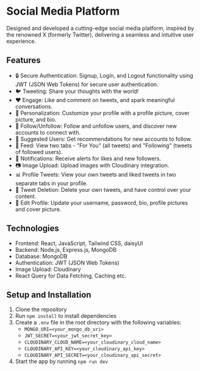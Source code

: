 # Social Media Platform

Designed and developed a cutting-edge social media platform, inspired by the renowned X (formerly Twitter), delivering a seamless and intuitive user experience.

## Features

* 🔒 Secure Authentication: Signup, Login, and Logout functionality using JWT (JSON Web Tokens) for secure user authentication.
* 🐦 Tweeting: Share your thoughts with the world!
* ❤ Engage: Like and comment on tweets, and spark meaningful conversations.
* 🎨 Personalization: Customize your profile with a profile picture, cover picture, and bio.
* 👥 Follow/Unfollow: Follow and unfollow users, and discover new accounts to connect with.
* 🤔 Suggested Users: Get recommendations for new accounts to follow.
* 📱 Feed: View two tabs - "For You" (all tweets) and "Following" (tweets of followed users).
* 🔔 Notifications: Receive alerts for likes and new followers.
* 📷 Image Upload: Upload images with Cloudinary integration.
* 📊 Profile Tweets: View your own tweets and liked tweets in two separate tabs in your profile.
* 🚮 Tweet Deletion: Delete your own tweets, and have control over your content.
* 📝 Edit Profile: Update your username, password, bio, profile pictures and cover picture.

## Technologies

* Frontend: React, JavaScript, Tailwind CSS, daisyUI
* Backend: Node.js, Express.js, MongoDB
* Database: MongoDB
* Authentication: JWT (JSON Web Tokens)
* Image Upload: Cloudinary
* React Query for Data Fetching, Caching etc.

## Setup and Installation

1. Clone the repository
2. Run `npm install` to install dependencies
3. Create a `.env` file in the root directory with the following variables:
	* `MONGO_URI=<your_mongo_db_uri>`
	* `JWT_SECRET=<your_jwt_secret_key>`
	* `CLOUDINARY_CLOUD_NAME=<your_cloudinary_cloud_name>`
	* `CLOUDINARY_API_KEY=<your_cloudinary_api_key>`
	* `CLOUDINARY_API_SECRET=<your_cloudinary_api_secret>`
4. Start the app by running `npm run dev`

